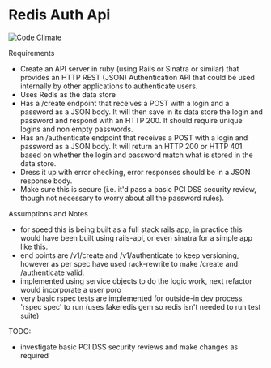 Redis Auth Api
=========

[![Code Climate](https://codeclimate.com/github/RafeHatfield/redis_auth_api.png)](https://codeclimate.com/github/RafeHatfield/redis_auth_api)

Requirements

 * Create an API server in ruby (using Rails or Sinatra or similar) that provides an HTTP REST (JSON) Authentication API that could be used internally by other applications to authenticate users.
 * Uses Redis as the data store
 * Has a /create endpoint that receives a POST with a login and a password as a JSON body.   It will then save in its data store the login and password and respond with an HTTP 200.  It should require unique logins and non empty passwords.
 * Has an /authenticate endpoint that receives a POST with a login and password as a JSON body.  It will return an HTTP 200 or HTTP 401 based on whether the login and password match what is stored in the data store.
 * Dress it up with error checking, error responses should be in a JSON response body.
 * Make sure  this is secure (i.e. it'd pass a basic PCI DSS security review, though not necessary to worry about all the password rules).

Assumptions and Notes

 * for speed this is being built as a full stack rails app, in practice this would have been built using rails-api, or even sinatra for a simple app like this.
 * end points are /v1/create and /v1/authenticate to keep versioning, however as per spec have used rack-rewrite to make /create and /authenticate valid.
 * implemented using service objects to do the logic work, next refactor would incorporate a user poro
 * very basic rspec tests are implemented for outside-in dev process, 'rspec spec' to run (uses fakeredis gem so redis isn't needed to run test suite)

TODO:
 * investigate basic PCI DSS security reviews and make changes as required
